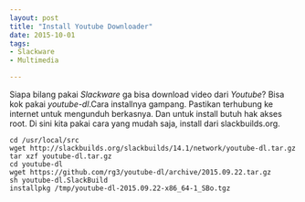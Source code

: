 ```yaml
---
layout: post
title: "Install Youtube Downloader"
date: 2015-10-01
tags: 
- Slackware
- Multimedia

---
```

Siapa bilang pakai _Slackware_ ga bisa download video dari _Youtube_? Bisa kok pakai _youtube-dl_.Cara installnya gampang. Pastikan terhubung ke internet untuk mengunduh berkasnya. Dan untuk install butuh hak akses root. Di sini kita pakai cara yang mudah saja, install dari slackbuilds.org.
```
cd /usr/local/src
wget http://slackbuilds.org/slackbuilds/14.1/network/youtube-dl.tar.gz
tar xzf youtube-dl.tar.gz
cd youtube-dl
wget https://github.com/rg3/youtube-dl/archive/2015.09.22.tar.gz
sh youtube-dl.SlackBuild
installpkg /tmp/youtube-dl-2015.09.22-x86_64-1_SBo.tgz
```   
